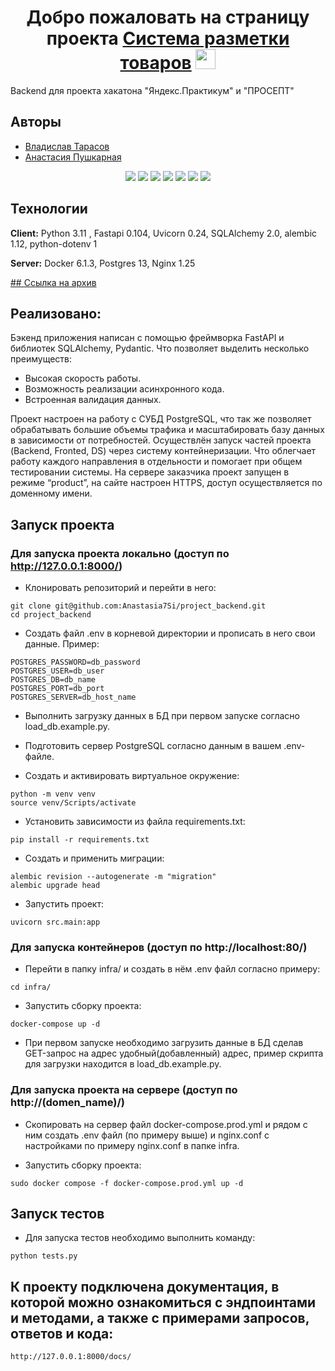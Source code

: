 <h1 align="center">Добро пожаловать на страницу проекта <a href="https://proseptmatching.zapto.org/" target="_blank">Система разметки товаров</a> 
<img src="https://github.com/blackcater/blackcater/raw/main/images/Hi.gif" height="32"/></h1>

Backend для проекта хакатона "Яндекс.Практикум" и "ПРОСЕПТ"

## Авторы

- [Владислав Тарасов](https://github.com/BAR2LEHI)
- [Анастасия Пушкарная](https://github.com/Anastasia7Si)

<div id="header" align="center">
  <img src="https://img.shields.io/badge/Python-3.11-F8F8FF?style=for-the-badge&logo=python&logoColor=white">
  <img src="https://img.shields.io/badge/FastAPI-0.104.1-F8F8FF?style=for-the-badge&logo=FastAPI&logoColor=white">
  <img src="https://img.shields.io/badge/PostgreSQL-555555?style=for-the-badge&logo=postgresql&logoColor=white">
  <img src="https://img.shields.io/badge/SQLAlchemy-2.0.23-F8F8FF?style=for-the-badge&logo=SQLAlchemy&logoColor=white">
  <img src="https://img.shields.io/badge/Docker-555555?style=for-the-badge&logo=docker&logoColor=2496ED">
  <img src="https://img.shields.io/badge/Nginx-009639?style=for-the-badge&logo=nginx&logoColor=white">
  <img src="https://img.shields.io/badge/Pytest-009639?style=for-the-badge&logo=pytest&logoColor=white">
</div>

## Технологии

**Client:** Python 3.11 , Fastapi 0.104, Uvicorn 0.24, SQLAlchemy 2.0, alembic 1.12, python-dotenv 1

**Server:** Docker 6.1.3, Postgres 13, Nginx 1.25

[## Ссылка на архив](https://disk.yandex.ru/d/Nn06mJ8VADMxNQ)

## Реализовано:
Бэкенд приложения написан с помощью фреймворка FastAPI и библиотек SQLAlchemy, Pydantic. Что позволяет выделить несколько преимуществ:
 - Высокая скорость работы.
 - Возможность реализации асинхронного кода.
 - Встроенная валидация данных.

Проект настроен на работу с СУБД PostgreSQL, что так же позволяет обрабатывать большие объемы трафика и масштабировать базу данных в зависимости от потребностей.
Осуществлён запуск частей проекта (Backend, Fronted, DS) через систему контейнеризации. Что облегчает работу каждого направления в отдельности и помогает при общем тестировании системы.
На сервере заказчика проект запущен в режиме “product”, на сайте настроен HTTPS, доступ осуществляется по доменному имени.

## Запуск проекта

### Для запуска проекта локально (доступ по http://127.0.0.1:8000/)

- Клонировать репозиторий и перейти в него:
```
git clone git@github.com:Anastasia7Si/project_backend.git
cd project_backend
```

- Создать файл .env в корневой директории и прописать в него свои данные.
Пример:
```
POSTGRES_PASSWORD=db_password
POSTGRES_USER=db_user
POSTGRES_DB=db_name
POSTGRES_PORT=db_port
POSTGRES_SERVER=db_host_name
```

- Выполнить загрузку данных в БД при первом запуске согласно load_db.example.py.

- Подготовить сервер PostgreSQL согласно данным в вашем .env-файле.

- Cоздать и активировать виртуальное окружение:
```
python -m venv venv
source venv/Scripts/activate
```
- Установить зависимости из файла requirements.txt:
```
pip install -r requirements.txt
```
- Создать и применить миграции:
```
alembic revision --autogenerate -m "migration"
alembic upgrade head
```
- Запустить проект:
```
uvicorn src.main:app
```

### Для запуска контейнеров (доступ по http://localhost:80/)
- Перейти в папку infra/ и создать в нём .env файл согласно примеру:
```
cd infra/
```
- Запустить сборку  проекта:
```
docker-compose up -d
```
- При первом запуске необходимо загрузить данные в БД сделав GET-запрос на адрес удобный(добавленный) адрес, пример скрипта для загрузки находится в load_db.example.py.

### Для запуска проекта на сервере (доступ по http://(domen_name)/)

- Скопировать на сервер файл docker-compose.prod.yml и рядом с ним создать .env файл (по примеру выше) и nginx.conf с настройками по примеру nginx.conf в папке infra.

- Запустить сборку  проекта:
```
sudo docker compose -f docker-compose.prod.yml up -d
```

## Запуск тестов
- Для запуска тестов необходимо выполнить команду:
```
python tests.py
```
## К проекту подключена документация, в которой можно ознакомиться с эндпоинтами и методами, а также с примерами запросов, ответов и кода:
```
http://127.0.0.1:8000/docs/
```
